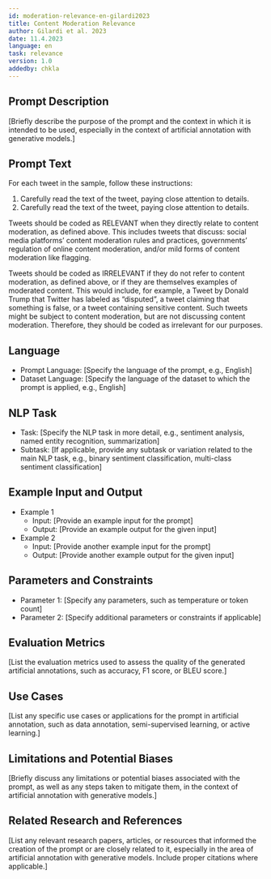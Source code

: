 ```yaml
---
id: moderation-relevance-en-gilardi2023
title: Content Moderation Relevance
author: Gilardi et al. 2023
date: 11.4.2023
language: en
task: relevance
version: 1.0
addedby: chkla
---
```


## Prompt Description

[Briefly describe the purpose of the prompt and the context in which it is intended to be used, especially in the context of artificial annotation with generative models.]

## Prompt Text
For each tweet in the sample, follow these instructions:
1. Carefully read the text of the tweet, paying close attention to details.
2. Carefully read the text of the tweet, paying close attention to details.

Tweets should be coded as RELEVANT when they directly relate to content moderation, as defined above. This includes tweets that discuss: social media platforms’ content moderation rules and practices, governments’ regulation of online content moderation, and/or mild forms of content moderation like flagging.

Tweets should be coded as IRRELEVANT if they do not refer to content moderation, as defined above, or if they are themselves examples of moderated content. This would include, for example, a Tweet by Donald Trump that Twitter has labeled as “disputed”, a tweet claiming that something is false, or a tweet containing sensitive content. Such tweets might be subject to content moderation, but are not discussing content moderation. Therefore, they should be coded as irrelevant for our purposes.

## Language

- Prompt Language: [Specify the language of the prompt, e.g., English]
- Dataset Language: [Specify the language of the dataset to which the prompt is applied, e.g., English]

## NLP Task

- Task: [Specify the NLP task in more detail, e.g., sentiment analysis, named entity recognition, summarization]
- Subtask: [If applicable, provide any subtask or variation related to the main NLP task, e.g., binary sentiment classification, multi-class sentiment classification]

## Example Input and Output

- Example 1
  - Input: [Provide an example input for the prompt]
  - Output: [Provide an example output for the given input]
- Example 2
  - Input: [Provide another example input for the prompt]
  - Output: [Provide another example output for the given input]

## Parameters and Constraints

- Parameter 1: [Specify any parameters, such as temperature or token count]
- Parameter 2: [Specify additional parameters or constraints if applicable]

## Evaluation Metrics

[List the evaluation metrics used to assess the quality of the generated artificial annotations, such as accuracy, F1 score, or BLEU score.]

## Use Cases

[List any specific use cases or applications for the prompt in artificial annotation, such as data annotation, semi-supervised learning, or active learning.]

## Limitations and Potential Biases

[Briefly discuss any limitations or potential biases associated with the prompt, as well as any steps taken to mitigate them, in the context of artificial annotation with generative models.]

## Related Research and References

[List any relevant research papers, articles, or resources that informed the creation of the prompt or are closely related to it, especially in the area of artificial annotation with generative models. Include proper citations where applicable.]

